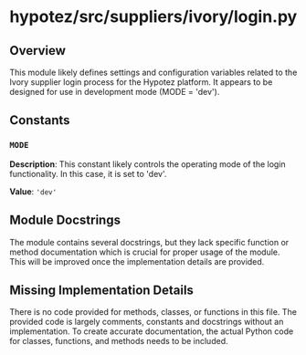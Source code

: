 # hypotez/src/suppliers/ivory/login.py

## Overview

This module likely defines settings and configuration variables related to the Ivory supplier login process for the Hypotez platform.  It appears to be designed for use in development mode (MODE = 'dev').


## Constants

### `MODE`

**Description**:  This constant likely controls the operating mode of the login functionality. In this case, it is set to 'dev'.

**Value**: `'dev'`


## Module Docstrings

The module contains several docstrings, but they lack specific function or method documentation which is crucial for proper usage of the module.  This will be improved once the implementation details are provided.


## Missing Implementation Details

There is no code provided for methods, classes, or functions in this file.  The provided code is largely comments, constants and docstrings without an implementation. To create accurate documentation, the actual Python code for classes, functions, and methods needs to be included.